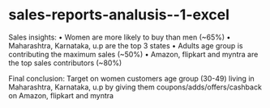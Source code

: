 # sales-reports-analusis--1-excel

Sales insights:
•	Women are more likely to buy than men (~65%)
•	Maharashtra, Karnataka, u.p are the top 3 states
•	Adults age group is contributing the maximum sales (~50%)
•	Amazon, flipkart and myntra are the top sales contributors (~80%)

Final conclusion:
Target on women customers age group (30-49) living in Maharashtra, Karnataka, u.p by giving them coupons/adds/offers/cashback on Amazon, flipkart and myntra
